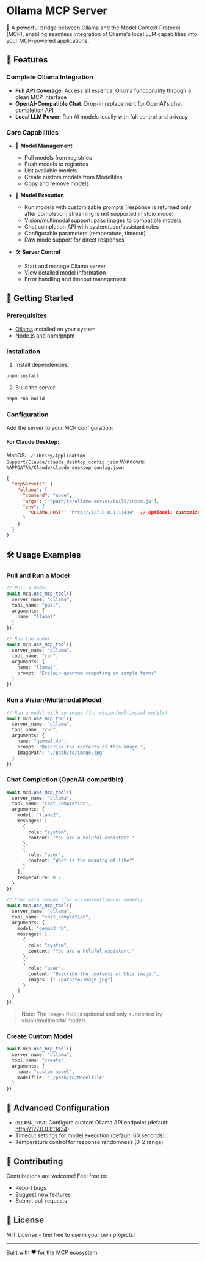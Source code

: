 # Ollama MCP Server

🚀 A powerful bridge between Ollama and the Model Context Protocol (MCP), enabling seamless integration of Ollama's local LLM capabilities into your MCP-powered applications.

## 🌟 Features

### Complete Ollama Integration
- **Full API Coverage**: Access all essential Ollama functionality through a clean MCP interface
- **OpenAI-Compatible Chat**: Drop-in replacement for OpenAI's chat completion API
- **Local LLM Power**: Run AI models locally with full control and privacy

### Core Capabilities
- 🔄 **Model Management**
  - Pull models from registries
  - Push models to registries
  - List available models
  - Create custom models from Modelfiles
  - Copy and remove models

- 🤖 **Model Execution**
  - Run models with customizable prompts (response is returned only after completion; streaming is not supported in stdio mode)
  - Vision/multimodal support: pass images to compatible models
  - Chat completion API with system/user/assistant roles
  - Configurable parameters (temperature, timeout)
  - Raw mode support for direct responses

- 🛠 **Server Control**
  - Start and manage Ollama server
  - View detailed model information
  - Error handling and timeout management

## 🚀 Getting Started

### Prerequisites
- [Ollama](https://ollama.ai) installed on your system
- Node.js and npm/pnpm

### Installation

1. Install dependencies:
```bash
pnpm install
```

2. Build the server:
```bash
pnpm run build
```

### Configuration

Add the server to your MCP configuration:

#### For Claude Desktop:
MacOS: `~/Library/Application Support/Claude/claude_desktop_config.json`
Windows: `%APPDATA%/Claude/claude_desktop_config.json`

```json
{
  "mcpServers": {
    "ollama": {
      "command": "node",
      "args": ["/path/to/ollama-server/build/index.js"],
      "env": {
        "OLLAMA_HOST": "http://127.0.0.1:11434"  // Optional: customize Ollama API endpoint
      }
    }
  }
}
```

## 🛠 Usage Examples

### Pull and Run a Model
```typescript
// Pull a model
await mcp.use_mcp_tool({
  server_name: "ollama",
  tool_name: "pull",
  arguments: {
    name: "llama2"
  }
});

// Run the model
await mcp.use_mcp_tool({
  server_name: "ollama",
  tool_name: "run",
  arguments: {
    name: "llama2",
    prompt: "Explain quantum computing in simple terms"
  }
});
```

### Run a Vision/Multimodal Model

```typescript
// Run a model with an image (for vision/multimodal models)
await mcp.use_mcp_tool({
  server_name: "ollama",
  tool_name: "run",
  arguments: {
    name: "gemma3:4b",
    prompt: "Describe the contents of this image.",
    imagePath: "./path/to/image.jpg"
  }
});
```

### Chat Completion (OpenAI-compatible)
```typescript
await mcp.use_mcp_tool({
  server_name: "ollama",
  tool_name: "chat_completion",
  arguments: {
    model: "llama2",
    messages: [
      {
        role: "system",
        content: "You are a helpful assistant."
      },
      {
        role: "user",
        content: "What is the meaning of life?"
      }
    ],
    temperature: 0.7
  }
});

// Chat with images (for vision/multimodal models)
await mcp.use_mcp_tool({
  server_name: "ollama",
  tool_name: "chat_completion",
  arguments: {
    model: "gemma3:4b",
    messages: [
      {
        role: "system",
        content: "You are a helpful assistant."
      },
      {
        role: "user",
        content: "Describe the contents of this image.",
        images: ["./path/to/image.jpg"]
      }
    ]
  }
});
```
> Note: The `images` field is optional and only supported by vision/multimodal models.

### Create Custom Model
```typescript
await mcp.use_mcp_tool({
  server_name: "ollama",
  tool_name: "create",
  arguments: {
    name: "custom-model",
    modelfile: "./path/to/Modelfile"
  }
});
```

## 🔧 Advanced Configuration

- `OLLAMA_HOST`: Configure custom Ollama API endpoint (default: http://127.0.0.1:11434)
- Timeout settings for model execution (default: 60 seconds)
- Temperature control for response randomness (0-2 range)

## 🤝 Contributing

Contributions are welcome! Feel free to:
- Report bugs
- Suggest new features
- Submit pull requests

## 📝 License

MIT License - feel free to use in your own projects!

---

Built with ❤️ for the MCP ecosystem
